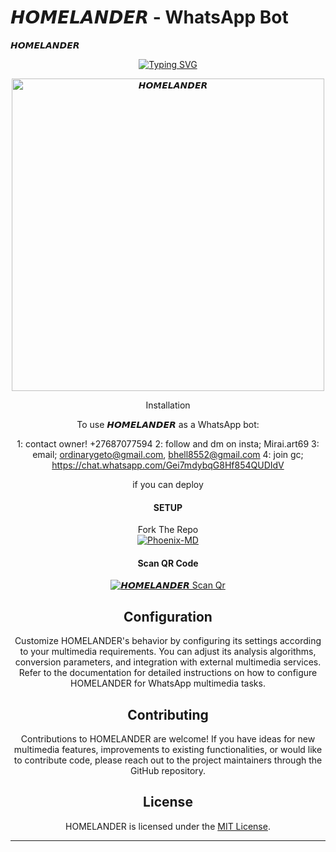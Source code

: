 # 𝙃𝙊𝙈𝙀𝙇𝘼𝙉𝘿𝙀𝙍 - WhatsApp Bot

𝙃𝙊𝙈𝙀𝙇𝘼𝙉𝘿𝙀𝙍
<div align="center">
<a href="https://git.io/typing-svg"><img src="https://readme-typing-svg.demolab.com?font=Ribeye&size=50&pause=1000&color=F710B1&center=true&width=910&height=100&lines=I'M+𝙃𝙊𝙈𝙀𝙇𝘼𝙉𝘿𝙀𝙍;Multi+Divice+Whatsapp+Bot;Coded+By+𝙃𝙊𝙈𝙀𝙇𝘼𝙉𝘿𝙀𝙍" alt="Typing SVG" /></a>
  
<p align="center">  
  <a href="𝙃𝙊𝙈𝙀𝙇𝘼𝙉𝘿𝙀𝙍">
    <img alt=𝙃𝙊𝙈𝙀𝙇𝘼𝙉𝘿𝙀𝙍 height="500" src="https://telegra.ph/file/5d208562c78e40cbfc1bc.jpg">
   
</a> 
    
</p>
<p align="center">
<a 

## Installation

To use 𝙃𝙊𝙈𝙀𝙇𝘼𝙉𝘿𝙀𝙍 as a WhatsApp bot:

1: contact owner! +27687077594 
2: follow and dm on insta; Mirai.art69
3: email; ordinarygeto@gmail.com, bhell8552@gmail.com
4: join gc; https://chat.whatsapp.com/Gei7mdybqG8Hf854QUDIdV

if you can deploy
#### SETUP

Fork The Repo
    <br>
<a href="/fork"><img title="Phoenix-MD" src="https://img.shields.io/badge/FORK HOMELANDER-h?color=black&style=for-the-badge&logo=stackshare"></a>

#### Scan QR Code

<a href="https://replit.com/@ordinarygeto/HOMELANDER?v=1/"><img title="𝙃𝙊𝙈𝙀𝙇𝘼𝙉𝘿𝙀𝙍 Scan Qr" src="https://img.shields.io/badge/SCAN QR CODE 1-h?color=black&style=for-the-badge&logo=msi"></a>
     <br>
## Configuration

Customize HOMELANDER's behavior by configuring its settings according to your multimedia requirements. You can adjust its analysis algorithms, conversion parameters, and integration with external multimedia services. Refer to the documentation for detailed instructions on how to configure HOMELANDER for WhatsApp multimedia tasks.

## Contributing

Contributions to HOMELANDER are welcome! If you have ideas for new multimedia features, improvements to existing functionalities, or would like to contribute code, please reach out to the project maintainers through the GitHub repository.

## License

HOMELANDER is licensed under the [MIT License](LICENSE).

---
